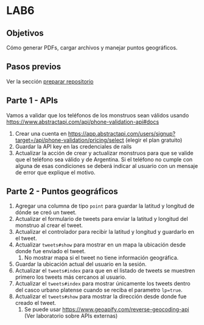 # LAB6

## Objetivos

Cómo generar PDFs, cargar archivos y manejar puntos geográficos.

## Pasos previos

Ver la sección [preparar repositorio](https://github.com/I110IS/lab1/blob/master/README.md#preparar-repositorio)

## Parte 1 - APIs

Vamos a validar que los teléfonos de los monstruos sean válidos usando https://www.abstractapi.com/api/phone-validation-api#docs

1. Crear una cuenta en https://app.abstractapi.com/users/signup?target=/api/phone-validation/pricing/select (elegir el plan gratuito)
1. Guardar la API key en las credenciales de rails
1. Actualizar la acción de crear y actualizar monstruos para que se valide que el teléfono sea válido y de Argentina. Si el teléfono no cumple con alguna de esas condiciones se deberá indicar al usuario con un mensaje de error que explique el motivo.

## Parte 2 - Puntos geográficos

1. Agregar una columna de tipo `point` para guardar la latitud y longitud de dónde se creó un tweet.
1. Actualizar el formulario de tweets para enviar la latitud y longitud del monstruo al crear el tweet.
1. Actualizar el controlador para recibir la latitud y longitud y guardarlo en el tweet.
1. Actualizar `tweets#show` para mostrar en un mapa la ubicación desde donde fue enviado el tweet.
    1. No mostrar mapa si el tweet no tiene información geográfica.
1. Guardar la ubicación actual del usuario en la sesión.
1. Actualizar el `tweets#index` para que en el listado de tweets se muestren primero los tweets más cercanos al usuario.
1. Actualizar el `tweets#index` para mostrar únicamente los tweets dentro del casco urbano platense cuando se reciba el parametro `lp=true`.
1. Actualizar el `tweets#show` para mostrar la dirección desde donde fue creado el tweet.
    1. Se puede usar https://www.geoapify.com/reverse-geocoding-api (Ver laboratorio sobre APIs externas)
